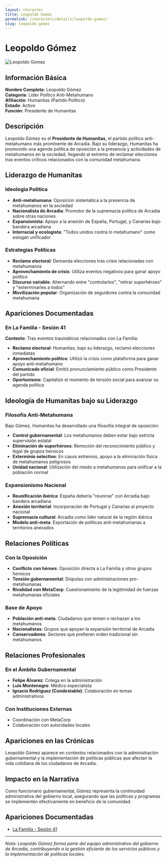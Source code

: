 ```yaml
---
layout: character
title: Leopoldo Gomez
permalink: /characters/details/leopoldo-gomez/
slug: leopoldo-gomez
---
```


# Leopoldo Gómez

<div class="character-photo">
  <img src="{{ site.baseurl }}/assets/img/characters/leopoldo-gomez.png" alt="Leopoldo Gomez" />
</div>


## Información Básica

**Nombre Completo**: Leopoldo Gómez  
**Categoría**: Líder Político Anti-Metahumano  
**Afiliación**: Humanitas (Partido Político)  
**Estado**: Activo  
**Función**: Presidente de Humanitas

## Descripción

Leopoldo Gómez es el **Presidente de Humanitas**, el partido político anti-metahumano más prominente de Arcadia. Bajo su liderazgo, Humanitas ha promovido una agenda política de oposición a la presencia y actividades de metahumanos en la sociedad, llegando al extremo de reclamar elecciones tras eventos críticos relacionados con la comunidad metahumana.

## Liderazgo de Humanitas

### Ideología Política
- **Anti-metahumana**: Oposición sistemática a la presencia de metahumanos en la sociedad
- **Nacionalista de Arcadia**: Promotor de la supremacía política de Arcadia sobre otras naciones
- **Expansionista**: Apoyo a la anexión de España, Portugal, y Canarias bajo bandera arcadiana
- **Interracial y ecologista**: "Todos unidos contra lo metahumano" como eslogan unificador

### Estrategias Políticas
- **Reclamo electoral**: Demanda elecciones tras crisis relacionadas con metahumanos
- **Aprovechamiento de crisis**: Utiliza eventos negativos para ganar apoyo político
- **Discurso variable**: Alternando entre "controlarlos", "retirar superhéroes" y "exterminarles a todos"
- **Movilización popular**: Organización de seguidores contra la comunidad metahumana

## Apariciones Documentadas

### **En La Familia - Sesión 41**
**Contexto**: Tras eventos traumáticos relacionados con La Familia:
- **Reclamo electoral**: Humanitas, bajo su liderazgo, reclamó elecciones inmediatas
- **Aprovechamiento político**: Utilizó la crisis como plataforma para ganar apoyo anti-metahumano
- **Comunicado oficial**: Emitió pronunciamiento público como Presidente del partido
- **Oportunismo**: Capitalizó el momento de tensión social para avanzar su agenda política

## Ideología de Humanitas bajo su Liderazgo

### **Filosofía Anti-Metahumana**
Bajo Gómez, Humanitas ha desarrollado una filosofía integral de oposición:
- **Control gubernamental**: Los metahumanos deben estar bajo estricta supervisión estatal
- **Eliminación de superhéroes**: Remoción del reconocimiento público y legal de grupos heroicos
- **Exterminio selectivo**: En casos extremos, apoyo a la eliminación física de metahumanos peligrosos
- **Unidad nacional**: Utilización del miedo a metahumanos para unificar a la población normal

### **Expansionismo Nacional**
- **Reunificación ibérica**: España debería "reunirse" con Arcadia bajo bandera arcadiana
- **Anexión territorial**: Incorporación de Portugal y Canarias al proyecto nacional
- **Supremacía cultural**: Arcadia como líder natural de la región ibérica
- **Modelo anti-meta**: Exportación de políticas anti-metahumanas a territorios anexados

## Relaciones Políticas

### **Con la Oposición**
- **Conflicto con héroes**: Oposición directa a La Familia y otros grupos heroicos
- **Tensión gubernamental**: Disputas con administraciones pro-metahumanas
- **Rivalidad con MetaCorp**: Cuestionamiento de la legitimidad de fuerzas metahumanas oficiales

### **Base de Apoyo**
- **Población anti-meta**: Ciudadanos que temen o rechazan a los metahumanos
- **Nacionalistas**: Grupos que apoyan la expansión territorial de Arcadia
- **Conservadores**: Sectores que prefieren orden tradicional sin metahumanos

## Relaciones Profesionales

### En el Ámbito Gubernamental
- **Felipe Álvarez**: Colega en la administración
- **Luis Montenegro**: Médico especialista
- **Ignacio Rodriguez (Condestable)**: Colaboración en temas administrativos

### Con Instituciones Externas
- Coordinación con MetaCorp
- Colaboración con autoridades locales

## Apariciones en las Crónicas

Leopoldo Gómez aparece en contextos relacionados con la administración gubernamental y la implementación de políticas públicas que afectan la vida cotidiana de los ciudadanos de Arcadia.

## Impacto en la Narrativa

Como funcionario gubernamental, Gómez representa la continuidad administrativa del gobierno local, asegurando que las políticas y programas se implementen efectivamente en beneficio de la comunidad.

## Apariciones Documentadas
- [La Familia - Sesión 41](../../campaigns/la-familia/session-41.md)

---

*Nota: Leopoldo Gómez forma parte del equipo administrativo del gobierno de Arcadia, contribuyendo a la gestión eficiente de los servicios públicos y la implementación de políticas locales.*